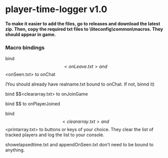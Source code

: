 # player-time-logger v1.0

#### To make it easier to add the files, go to releases and download the latest zip. Then, copy the required txt files to \liteconfig\common\macros. They should appear in game. 

### Macro bindings

bind $$<onLeave.txt> and $$<onSeen.txt> to onChat

(You should already have realname.txt bound to onChat. If not, binnd it)

bind $$<cleararray.txt> to onJoinGame

bind $$<appendOnJoin> to onPlayerJoined
  
bind $$<cleararray.txt> and $$<printarray.txt> to buttons or keys of your choice. They clear the list of tracked players and log the list to your console. 

showelapsedtime.txt and appendOnSeen.txt don't need to be bound to anything. 

